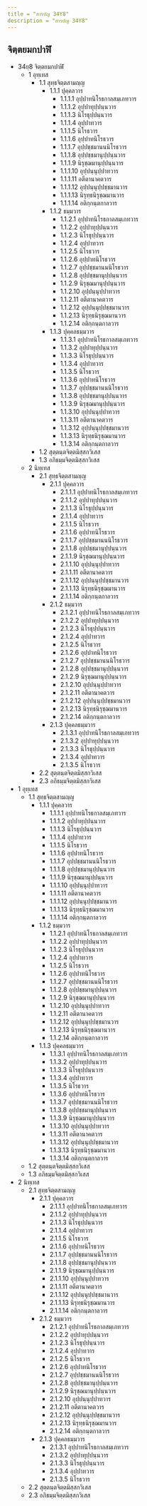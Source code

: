 ```yaml
---
title = "สารบัญ 34Y8"
description = "สารบัญ 34Y8"
---
```


## จิตฺตยมกปาฬิ

- 34ยฺ8 จิตฺตยมกปาฬิ
  - 1 อุทฺเทส
    - 1.1 สุทฺธจิตฺตสามญฺญ
      - 1.1.1 ปุคฺคลวาร
        - 1.1.1.1 อุปฺปาทนิโรธกาลสมฺเภทวาร
        - 1.1.1.2 อุปฺปาทุปฺปนฺนวาร
        - 1.1.1.3 นิโรธุปฺปนฺนวาร
        - 1.1.1.4 อุปฺปาทวาร
        - 1.1.1.5 นิโรธวาร
        - 1.1.1.6 อุปฺปาทนิโรธวาร
        - 1.1.1.7 อุปฺปชฺชมานนนิโรธวาร
        - 1.1.1.8 อุปฺปชฺชมานุปฺปนฺนวาร
        - 1.1.1.9 นิรุชฺฌมานุปฺปนฺนวาร
        - 1.1.1.10 อุปฺปนฺนุปฺปาทวาร
        - 1.1.1.11 อตีตานาคตวาร
        - 1.1.1.12 อุปฺปนฺนุปฺปชฺชมานวาร
        - 1.1.1.13 นิรุทฺธนิรุชฺฌมานวาร
        - 1.1.1.14 อติกฺกนฺตกาลวาร
      - 1.1.2 ธมฺมวาร
        - 1.1.2.1 อุปฺปาทนิโรธกาลสมฺเภทวาร
        - 1.1.2.2 อุปฺปาทุปฺปนฺนวาร
        - 1.1.2.3 นิโรธุปฺปนฺนวาร
        - 1.1.2.4 อุปฺปาทวาร
        - 1.1.2.5 นิโรธวาร
        - 1.1.2.6 อุปฺปาทนิโรธวาร
        - 1.1.2.7 อุปฺปชฺชมานนนิโรธวาร
        - 1.1.2.8 อุปฺปชฺชมานุปฺปนฺนวาร
        - 1.1.2.9 นิรุชฺฌมานุปฺปนฺนวาร
        - 1.1.2.10 อุปฺปนฺนุปฺปาทวาร
        - 1.1.2.11 อตีตานาคตวาร
        - 1.1.2.12 อุปฺปนฺนุปฺปชฺชมานวาร
        - 1.1.2.13 นิรุทฺธนิรุชฺฌมานวาร
        - 1.1.2.14 อติกฺกนฺตกาลวาร
      - 1.1.3 ปุคฺคลธมฺมวาร
        - 1.1.3.1 อุปฺปาทนิโรธกาลสมฺเภทวาร
        - 1.1.3.2 อุปฺปาทุปฺปนฺนวาร
        - 1.1.3.3 นิโรธุปฺปนฺนวาร
        - 1.1.3.4 อุปฺปาทวาร
        - 1.1.3.5 นิโรธวาร
        - 1.1.3.6 อุปฺปาทนิโรธวาร
        - 1.1.3.7 อุปฺปชฺชมานนนิโรธวาร
        - 1.1.3.8 อุปฺปชฺชมานุปฺปนฺนวาร
        - 1.1.3.9 นิรุชฺฌมานุปฺปนฺนวาร
        - 1.1.3.10 อุปฺปนฺนุปฺปาทวาร
        - 1.1.3.11 อตีตานาคตวาร
        - 1.1.3.12 อุปฺปนฺนุปฺปชฺชมานวาร
        - 1.1.3.13 นิรุทฺธนิรุชฺฌมานวาร
        - 1.1.3.14 อติกฺกนฺตกาลวาร
    - 1.2 สุตฺตนฺตจิตฺตมิสฺสกวิเสส
    - 1.3 อภิธมฺมจิตฺตมิสฺสกวิเสส
  - 2 นิทฺเทส
    - 2.1 สุทฺธจิตฺตสามญฺญ
      - 2.1.1 ปุคฺคลวาร
        - 2.1.1.1 อุปฺปาทนิโรธกาลสมฺเภทวาร
        - 2.1.1.2 อุปฺปาทุปฺปนฺนวาร
        - 2.1.1.3 นิโรธุปฺปนฺนวาร
        - 2.1.1.4 อุปฺปาทวาร
        - 2.1.1.5 นิโรธวาร
        - 2.1.1.6 อุปฺปาทนิโรธวาร
        - 2.1.1.7 อุปฺปชฺชมานนนิโรธวาร
        - 2.1.1.8 อุปฺปชฺชมานุปฺปนฺนวาร
        - 2.1.1.9 นิรุชฺฌมานุปฺปนฺนวาร
        - 2.1.1.10 อุปฺปนฺนุปฺปาทวาร
        - 2.1.1.11 อตีตานาคตวาร
        - 2.1.1.12 อุปฺปนฺนุปฺปชฺชมานวาร
        - 2.1.1.13 นิรุทฺธนิรุชฺฌมานวาร
        - 2.1.1.14 อติกฺกนฺตกาลวาร
      - 2.1.2 ธมฺมวาร
        - 2.1.2.1 อุปฺปาทนิโรธกาลสมฺเภทวาร
        - 2.1.2.2 อุปฺปาทุปฺปนฺนวาร
        - 2.1.2.3 นิโรธุปฺปนฺนวาร
        - 2.1.2.4 อุปฺปาทวาร
        - 2.1.2.5 นิโรธวาร
        - 2.1.2.6 อุปฺปาทนิโรธวาร
        - 2.1.2.7 อุปฺปชฺชมานนนิโรธวาร
        - 2.1.2.8 อุปฺปชฺชมานุปฺปนฺนวาร
        - 2.1.2.9 นิรุชฺฌมานุปฺปนฺนวาร
        - 2.1.2.10 อุปฺปนฺนุปฺปาทวาร
        - 2.1.2.11 อตีตานาคตวาร
        - 2.1.2.12 อุปฺปนฺนุปฺปชฺชมานวาร
        - 2.1.2.13 นิรุทฺธนิรุชฺฌมานวาร
        - 2.1.2.14 อติกฺกนฺตกาลวาร
      - 2.1.3 ปุคฺคลธมฺมวาร
        - 2.1.3.1 อุปฺปาทนิโรธกาลสมฺเภทวาร
        - 2.1.3.2 อุปฺปาทุปฺปนฺนวาร
        - 2.1.3.3 นิโรธุปฺปนฺนวาร
        - 2.1.3.4 อุปฺปาทวาร
        - 2.1.3.5 นิโรธวาร
    - 2.2 สุตฺตนฺตจิตฺตมิสฺสกวิเสส
    - 2.3 อภิธมฺมจิตฺตมิสฺสกวิเสส
- 1 อุทฺเทส
  - 1.1 สุทฺธจิตฺตสามญฺญ
    - 1.1.1 ปุคฺคลวาร
      - 1.1.1.1 อุปฺปาทนิโรธกาลสมฺเภทวาร
      - 1.1.1.2 อุปฺปาทุปฺปนฺนวาร
      - 1.1.1.3 นิโรธุปฺปนฺนวาร
      - 1.1.1.4 อุปฺปาทวาร
      - 1.1.1.5 นิโรธวาร
      - 1.1.1.6 อุปฺปาทนิโรธวาร
      - 1.1.1.7 อุปฺปชฺชมานนนิโรธวาร
      - 1.1.1.8 อุปฺปชฺชมานุปฺปนฺนวาร
      - 1.1.1.9 นิรุชฺฌมานุปฺปนฺนวาร
      - 1.1.1.10 อุปฺปนฺนุปฺปาทวาร
      - 1.1.1.11 อตีตานาคตวาร
      - 1.1.1.12 อุปฺปนฺนุปฺปชฺชมานวาร
      - 1.1.1.13 นิรุทฺธนิรุชฺฌมานวาร
      - 1.1.1.14 อติกฺกนฺตกาลวาร
    - 1.1.2 ธมฺมวาร
      - 1.1.2.1 อุปฺปาทนิโรธกาลสมฺเภทวาร
      - 1.1.2.2 อุปฺปาทุปฺปนฺนวาร
      - 1.1.2.3 นิโรธุปฺปนฺนวาร
      - 1.1.2.4 อุปฺปาทวาร
      - 1.1.2.5 นิโรธวาร
      - 1.1.2.6 อุปฺปาทนิโรธวาร
      - 1.1.2.7 อุปฺปชฺชมานนนิโรธวาร
      - 1.1.2.8 อุปฺปชฺชมานุปฺปนฺนวาร
      - 1.1.2.9 นิรุชฺฌมานุปฺปนฺนวาร
      - 1.1.2.10 อุปฺปนฺนุปฺปาทวาร
      - 1.1.2.11 อตีตานาคตวาร
      - 1.1.2.12 อุปฺปนฺนุปฺปชฺชมานวาร
      - 1.1.2.13 นิรุทฺธนิรุชฺฌมานวาร
      - 1.1.2.14 อติกฺกนฺตกาลวาร
    - 1.1.3 ปุคฺคลธมฺมวาร
      - 1.1.3.1 อุปฺปาทนิโรธกาลสมฺเภทวาร
      - 1.1.3.2 อุปฺปาทุปฺปนฺนวาร
      - 1.1.3.3 นิโรธุปฺปนฺนวาร
      - 1.1.3.4 อุปฺปาทวาร
      - 1.1.3.5 นิโรธวาร
      - 1.1.3.6 อุปฺปาทนิโรธวาร
      - 1.1.3.7 อุปฺปชฺชมานนนิโรธวาร
      - 1.1.3.8 อุปฺปชฺชมานุปฺปนฺนวาร
      - 1.1.3.9 นิรุชฺฌมานุปฺปนฺนวาร
      - 1.1.3.10 อุปฺปนฺนุปฺปาทวาร
      - 1.1.3.11 อตีตานาคตวาร
      - 1.1.3.12 อุปฺปนฺนุปฺปชฺชมานวาร
      - 1.1.3.13 นิรุทฺธนิรุชฺฌมานวาร
      - 1.1.3.14 อติกฺกนฺตกาลวาร
  - 1.2 สุตฺตนฺตจิตฺตมิสฺสกวิเสส
  - 1.3 อภิธมฺมจิตฺตมิสฺสกวิเสส
- 2 นิทฺเทส
  - 2.1 สุทฺธจิตฺตสามญฺญ
    - 2.1.1 ปุคฺคลวาร
      - 2.1.1.1 อุปฺปาทนิโรธกาลสมฺเภทวาร
      - 2.1.1.2 อุปฺปาทุปฺปนฺนวาร
      - 2.1.1.3 นิโรธุปฺปนฺนวาร
      - 2.1.1.4 อุปฺปาทวาร
      - 2.1.1.5 นิโรธวาร
      - 2.1.1.6 อุปฺปาทนิโรธวาร
      - 2.1.1.7 อุปฺปชฺชมานนนิโรธวาร
      - 2.1.1.8 อุปฺปชฺชมานุปฺปนฺนวาร
      - 2.1.1.9 นิรุชฺฌมานุปฺปนฺนวาร
      - 2.1.1.10 อุปฺปนฺนุปฺปาทวาร
      - 2.1.1.11 อตีตานาคตวาร
      - 2.1.1.12 อุปฺปนฺนุปฺปชฺชมานวาร
      - 2.1.1.13 นิรุทฺธนิรุชฺฌมานวาร
      - 2.1.1.14 อติกฺกนฺตกาลวาร
    - 2.1.2 ธมฺมวาร
      - 2.1.2.1 อุปฺปาทนิโรธกาลสมฺเภทวาร
      - 2.1.2.2 อุปฺปาทุปฺปนฺนวาร
      - 2.1.2.3 นิโรธุปฺปนฺนวาร
      - 2.1.2.4 อุปฺปาทวาร
      - 2.1.2.5 นิโรธวาร
      - 2.1.2.6 อุปฺปาทนิโรธวาร
      - 2.1.2.7 อุปฺปชฺชมานนนิโรธวาร
      - 2.1.2.8 อุปฺปชฺชมานุปฺปนฺนวาร
      - 2.1.2.9 นิรุชฺฌมานุปฺปนฺนวาร
      - 2.1.2.10 อุปฺปนฺนุปฺปาทวาร
      - 2.1.2.11 อตีตานาคตวาร
      - 2.1.2.12 อุปฺปนฺนุปฺปชฺชมานวาร
      - 2.1.2.13 นิรุทฺธนิรุชฺฌมานวาร
      - 2.1.2.14 อติกฺกนฺตกาลวาร
    - 2.1.3 ปุคฺคลธมฺมวาร
      - 2.1.3.1 อุปฺปาทนิโรธกาลสมฺเภทวาร
      - 2.1.3.2 อุปฺปาทุปฺปนฺนวาร
      - 2.1.3.3 นิโรธุปฺปนฺนวาร
      - 2.1.3.4 อุปฺปาทวาร
      - 2.1.3.5 นิโรธวาร
  - 2.2 สุตฺตนฺตจิตฺตมิสฺสกวิเสส
  - 2.3 อภิธมฺมจิตฺตมิสฺสกวิเสส